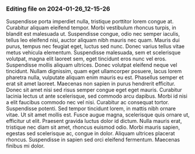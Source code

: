 

### Editing file on 2024-01-26_12-15-26

Suspendisse porta imperdiet nulla, tristique porttitor lorem congue at. Curabitur aliquam eleifend tempor. Morbi vestibulum rhoncus turpis, in blandit est malesuada ut. Suspendisse congue, odio nec semper iaculis, tellus leo eleifend nisi, auctor aliquam nibh mauris nec quam. Mauris dui purus, tempus nec feugiat eget, luctus sed nunc. Donec varius tellus vitae metus vehicula elementum. Suspendisse malesuada, sem et scelerisque volutpat, magna elit laoreet sem, eget tincidunt eros nunc vel eros. Suspendisse mollis aliquam ultrices. Donec volutpat eleifend neque vel tincidunt. Nullam dignissim, quam eget ullamcorper posuere, lacus lorem pharetra nulla, vulputate aliquam enim mauris eu est. Phasellus semper et erat sit amet laoreet. Maecenas non sapien in purus hendrerit efficitur. Donec sit amet nisi sed risus semper congue eget eget mauris. Curabitur lacinia lectus ut ante scelerisque, sed commodo arcu dapibus. Morbi id nisi a elit faucibus commodo nec vel nisi.
Curabitur ac consequat tortor. Suspendisse potenti. Sed tempor tincidunt lorem, in mattis nibh ornare vitae. Ut sit amet mollis est. Fusce augue magna, scelerisque quis ornare ut, efficitur ut elit. Praesent gravida luctus dolor id dictum. Nulla mauris erat, tristique nec diam sit amet, rhoncus euismod odio. Morbi mauris sapien, egestas sed scelerisque ac, congue in dolor. Aliquam ultrices placerat rhoncus. Suspendisse in sapien sed orci eleifend fermentum. Maecenas finibus mi dolor.


